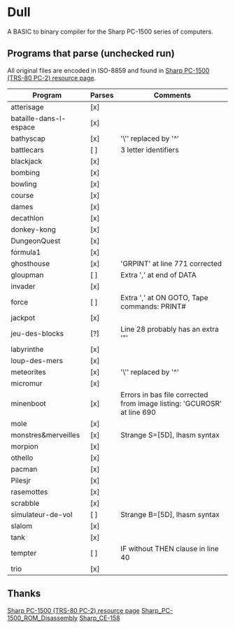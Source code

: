 # Dull

A BASIC to binary compiler for the Sharp PC-1500 series of computers.

## Programs that parse (unchecked run)

All original files are encoded in ISO-8859 and found in [Sharp PC-1500 (TRS-80 PC-2) resource page](http://www.pc1500.com/).

| Program                | Parses | Comments                                                               |
| ---------------------- | ------ | ---------------------------------------------------------------------- |
| atterisage             | [x]    |                                                                        |
| bataille-dans-l-espace | [x]    |                                                                        |
| bathyscap              | [x]    | '\\'' replaced by '^'                                                  |
| battlecars             | [ ]    | 3 letter identifiers                                                   |
| blackjack              | [x]    |                                                                        |
| bombing                | [x]    |                                                                        |
| bowling                | [x]    |                                                                        |
| course                 | [x]    |                                                                        |
| dames                  | [x]    |                                                                        |
| decathlon              | [x]    |                                                                        |
| donkey-kong            | [x]    |                                                                        |
| DungeonQuest           | [x]    |                                                                        |
| formula1               | [x]    |                                                                        |
| ghosthouse             | [x]    | 'GRPINT' at line 771 corrected                                         |
| gloupman               | [ ]    | Extra ',' at end of DATA                                               |
| invader                | [x]    |                                                                        |
| force                  | [ ]    | Extra ',' at ON GOTO, Tape commands: PRINT#                            |
| jackpot                | [x]    |                                                                        |
| jeu-des-blocks         | [?]    | Line 28 probably has an extra '"'                                      |
| labyrinthe             | [x]    |                                                                        |
| loup-des-mers          | [x]    |                                                                        |
| meteorites             | [x]    | '\\'' replaced by '^'                                                  |
| micromur               | [x]    |                                                                        |
| minenboot              | [x]    | Errors in bas file corrected from image listing: 'GCUROSR' at line 690 |
| mole                   | [x]    |                                                                        |
| monstres&merveilles    | [x]    | Strange S=[5D], lhasm syntax                                           |
| morpion                | [x]    |                                                                        |
| othello                | [x]    |                                                                        |
| pacman                 | [x]    |                                                                        |
| Pilesjr                | [x]    |                                                                        |
| rasemottes             | [x]    |                                                                        |
| scrabble               | [x]    |                                                                        |
| simulateur-de-vol      | [ ]    | Strange B=[5D], lhasm syntax                                           |
| slalom                 | [x]    |                                                                        |
| tank                   | [x]    |                                                                        |
| tempter                | [ ]    | IF without THEN clause in line 40                                      |
| trio                   | [x]    |                                                                        |

## Thanks

[Sharp PC-1500 (TRS-80 PC-2) resource page](http://www.pc1500.com/)
[Sharp_PC-1500_ROM_Disassembly](https://github.com/Jeff-Birt/Sharp_PC-1500_ROM_Disassembly)
[Sharp_CE-158](https://github.com/Jeff-Birt/Sharp_CE-158)
